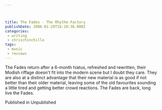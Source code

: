 ```yaml
---



title: The Fades - The Rhythm Factory
publishDate: 2006-01-29T16:10:36.000Z
categories:
 - writing
 - chrischinchilla
tags: 
 - music 
 - reviews
---
```


The Fades return after a 6-month hiatus, refreshed and rewritten, their Modish riffage doesn't fit into the modern scene but I doubt they care. They are also at a distinct advantage that their new material is as good if not better than their older material, leaving some of the old favourites sounding a little tired and getting better crowd reactions. The Fades are back, long live the Fades.

Published in Unpublished
